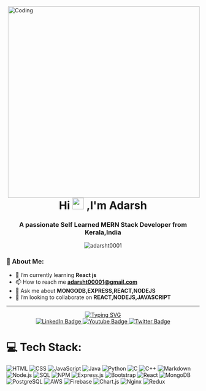 <img align="right" alt="Coding" width="500" src="https://camo.githubusercontent.com/cae12fddd9d6982901d82580bdf321d81fb299141098ca1c2d4891870827bf17/68747470733a2f2f6d69726f2e6d656469756d2e636f6d2f6d61782f313336302f302a37513379765349765f7430696f4a2d5a2e676966">

<div align="center">
<h1>Hi <img src="https://user-images.githubusercontent.com/111223900/212957409-9481f82e-c13e-44af-815c-38835db85311.gif" width="30px" height="30px" /> ,I'm Adarsh</h1>
<h3>A passionate Self Learned MERN Stack Developer from Kerala,India</h3>
<img src="https://komarev.com/ghpvc/?username=adarsht0001&style=for-the-badge&label=Visitors" alt="adarsht0001"/>
</div>
<div>
<h3>💫 About Me:</h3>

- 🌱 I’m currently learning **React js**
- 📫 How to reach me **adarsht00001@gmail.com**
- 💬 Ask me about **MONGODB,EXPRESS,REACT,NODEJS**
- 👯 I’m looking to collaborate on **REACT,NODEJS,JAVASCRIPT**

</div>
<hr />
<div align="center">
<a href="https://git.io/typing-svg"><img src="https://readme-typing-svg.demolab.com?font=Fira+Code&pause=1000&center=true&width=450&lines=Node+Js;Express;Mongodb;React" alt="Typing SVG" /></a>
</div>
<div id="badges" align="center">
  <a href="your-linkedin-URL">
    <img src="https://img.shields.io/badge/LinkedIn-blue?style=for-the-badge&logo=linkedin&logoColor=white" alt="LinkedIn Badge"/>
  </a>
  <a href="your-youtube-URL">
    <img src="https://img.shields.io/badge/Telegram-blue?style=for-the-badge&logo=Telegram&logoColor=white" alt="Youtube Badge"/>
  </a>
  <a href="your-twitter-URL">
    <img src="https://img.shields.io/badge/Twitter-blue?style=for-the-badge&logo=twitter&logoColor=white" alt="Twitter Badge"/>
  </a>
</div>

# 💻 Tech Stack:

![HTML](https://img.shields.io/badge/HTML-E34F26.svg?logo=html5&logoColor=white)
![CSS](https://img.shields.io/badge/CSS-1572B6.svg?logo=css3&logoColor=white)
![JavaScript](https://img.shields.io/badge/JavaScript-F7DF1E.svg?logo=javascript&logoColor=black)
![Java](https://custom-icon-badges.demolab.com/badge/Java-007396.svg?logo=java&logoColor=white)
![Python](https://img.shields.io/badge/-Python-000?&logo=Python)
![C](https://custom-icon-badges.demolab.com/badge/C-03599C.svg?logo=c-in-hexagon&logoColor=white)
![C++](https://custom-icon-badges.demolab.com/badge/C++-9C033A.svg?logo=cpp2&logoColor=white)
![Markdown](https://img.shields.io/badge/Markdown-000000.svg?logo=markdown&logoColor=white)
![Node.js](https://img.shields.io/badge/Node.js-43853D.svg?logo=node.js&logoColor=white)
![SQL](https://custom-icon-badges.demolab.com/badge/SQL-025E8C.svg?logo=database&logoColor=white)
![NPM](https://img.shields.io/badge/NPM-%23000000.svg?style=flat-square&logo=npm&logoColor=white)
![Express.js](https://img.shields.io/badge/Express.js-404d59.svg?logo=express&logoColor=white)
![Bootstrap](https://img.shields.io/badge/Bootstrap-7952B3.svg?logo=bootstrap&logoColor=white)
![React](https://img.shields.io/badge/React-20232a.svg?logo=react&logoColor=%2361DAFB)
![MongoDB](https://img.shields.io/badge/MongoDB-4ea94b.svg?logo=mongodb&logoColor=white)
![PostgreSQL](https://img.shields.io/badge/PostgreSQL-316192.svg?logo=postgresql&logoColor=white)
![AWS](https://img.shields.io/badge/AWS-%23FF9900.svg?style=flat-square&logo=amazon-aws&logoColor=white)
![Firebase](https://img.shields.io/badge/firebase-%23039BE5.svg?style=flat-square&logo=firebase)
![Chart.js](https://img.shields.io/badge/chart.js-F5788D.svg?style=flat-square&logo=chart.js&logoColor=white)
![Nginx](https://img.shields.io/badge/nginx-%23009639.svg?style=flat-square&logo=nginx&logoColor=white)
![Redux](https://img.shields.io/badge/Redux-470137?style=flat-square&logo=redux&logoColor=#FF61F6)